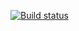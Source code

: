 [![Build status](https://ci.appveyor.com/api/projects/status/7m890kb0wdcby5x8?svg=true)](https://ci.appveyor.com/project/AlekseiMilenko/aqa-1-2)